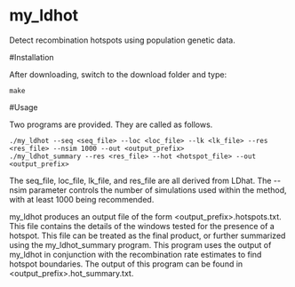 my_ldhot
========

Detect recombination hotspots using population genetic data.

#Installation

After downloading, switch to the download folder and type:
```
make
```

#Usage

Two programs are provided. They are called as follows.

```
./my_ldhot --seq <seq_file> --loc <loc_file> --lk <lk_file> --res <res_file> --nsim 1000 --out <output_prefix>
./my_ldhot_summary --res <res_file> --hot <hotspot_file> --out <output_prefix>
```

The seq_file, loc_file, lk_file, and res_file are all derived from LDhat. The --nsim parameter controls the number of simulations used within the method, with at least 1000 being recommended.

my_ldhot produces an output file of the form \<output_prefix\>.hotspots.txt. This file contains the details of the windows tested for the presence of a hotspot. This file can be treated as the final product, or further summarized using the my_ldhot_summary program. This program uses the output of my_ldhot in conjunction with the recombination rate estimates to find hotspot boundaries. The output of this program can be found in \<output_prefix\>.hot_summary.txt.
